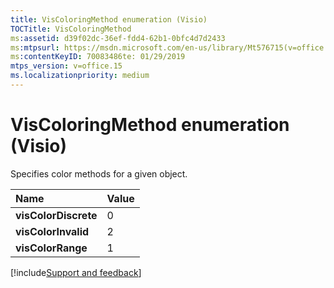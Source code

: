 ```yaml
---
title: VisColoringMethod enumeration (Visio)
TOCTitle: VisColoringMethod 
ms:assetid: d39f02dc-36ef-fdd4-62b1-0bfc4d7d2433
ms:mtpsurl: https://msdn.microsoft.com/en-us/library/Mt576715(v=office.15)
ms:contentKeyID: 70083486te: 01/29/2019
mtps_version: v=office.15
ms.localizationpriority: medium
---
```


# VisColoringMethod enumeration (Visio)

Specifies color methods for a given object.

|Name|Value|
|:------|:----|
|**visColorDiscrete**|0|
|**visColorInvalid**|2|
|**visColorRange**|1|

[!include[Support and feedback](~/includes/feedback-boilerplate.md)]
